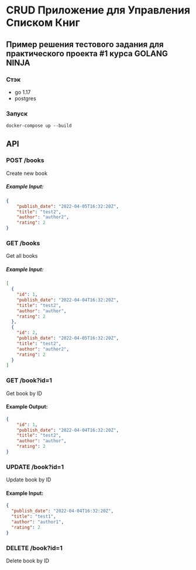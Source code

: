 # CRUD Приложение для Управления Списком Книг
## Пример решения тестового задания для практического проекта #1 курса GOLANG NINJA

### Стэк
- go 1.17
- postgres

### Запуск
```docker-compose up --build```

## API

### POST /books
Create new book

##### Example Input:
```json
{
    "publish_date": "2022-04-05T16:32:20Z",
    "title": "test2",
    "author": "author2",
    "rating": 2
}
```

### GET /books
Get all books

##### Example Input:
```json
[
  {
    "id": 1,
    "publish_date": "2022-04-04T16:32:20Z",
    "title": "test2",
    "author": "author",
    "rating": 2
  },
  {
    "id": 2,
    "publish_date": "2022-04-05T16:32:20Z",
    "title": "test2",
    "author": "author2",
    "rating": 2
  }
]
```
### GET /book?id=1
Get book by ID

#### Example Output:
```json
{
    "id": 1,
    "publish_date": "2022-04-04T16:32:20Z",
    "title": "test2",
    "author": "author",
    "rating": 2
}
```

### UPDATE /book?id=1
Update book by ID

#### Example Input:
```json
{
  "publish_date": "2022-04-04T16:32:20Z",
  "title": "test1",
  "author": "author1",
  "rating": 2
}
```

### DELETE /book?id=1
Delete book by ID
